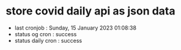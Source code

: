 # store covid daily api as json data

- last cronjob : Sunday, 15 January 2023 01:08:38
- status og cron : success
- status daily cron : success
      
      